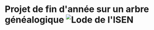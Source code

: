 # Projet de fin d'année sur un arbre généalogique  ![Lode de l'ISEN](https://web.isen-ouest.fr/SimpleContentPortlet/content/8fb06e0a-0311-4454-bc19-bfac552ff17b/isen_logo.png)
